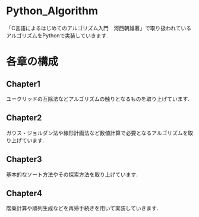 # Python_Algorithm
「C言語によるはじめてのアルゴリズム入門　河西朝雄著」で取り扱われているアルゴリズムをPythonで実装していきます.

# 各章の構成
## Chapter1
ユークリッドの互除法などアルゴリズムの触りとなるものを取り上げています.

## Chapter2
ガウス・ジョルダン法や線形計画法など数値計算で必要となるアルゴリズムを取り上げています.

## Chapter3
基本的なソート方法やその探索方法を取り上げています.

## Chapter4
階乗計算や順列生成などを再帰手続きを用いて実装していきます.
